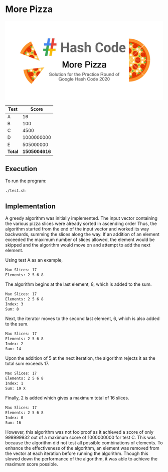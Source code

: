 # More Pizza

![alt text](https://raw.githubusercontent.com/cwlroda/Google-Hash-Code-2020/master/images/More%20Pizza.jpg "More Pizza")

| Test | Score      |
| ---- | ---------- |
| A    | 16         |
| B    | 100        |
| C    | 4500       |
| D    | 1000000000 |
| E    | 505000000  |
| **Total** | **1505004616**  |

## Execution
To run the program:
```
./test.sh
```

## Implementation
A greedy algorithm was initially implemented. The input vector containing the various pizza slices were already sorted in ascending order Thus, the algorithm started from the end of the input vector and worked its way backwards, summing the slices along the way. If an addition of an element exceeded the maximum number of slices allowed, the element would be skipped and the algorithm would move on and attempt to add the next element.

Using test A as an example,

```
Max Slices: 17
Elements: 2 5 6 8
```

The algorithm begins at the last element, 8, which is added to the sum.

```
Max Slices: 17
Elements: 2 5 6 8
Index: 3
Sum: 8
```

Next, the iterator moves to the second last element, 6, which is also added to the sum.

```
Max Slices: 17
Elements: 2 5 6 8
Index: 2
Sum: 14
```

Upon the addition of 5 at the next iteration, the algorithm rejects it as the total sum exceeds 17.

```
Max Slices: 17
Elements: 2 5 6 8
Index: 1
Sum: 19 X
```

Finally, 2 is added which gives a maximum total of 16 slices.

```
Max Slices: 17
Elements: 2 5 6 8
Index: 0
Sum: 16
```

However, this algorithm was not foolproof as it achieved a score of only 999999932 out of a maximum score of 1000000000 for test C. This was because the algorithm did not test all possible combinations of elements. To enhance the effectiveness of the algorithm, an element was removed from the vector at each iteration before running the algorithm. Though this slowed down the performance of the algorithm, it was able to achieve the maximum score possible.
